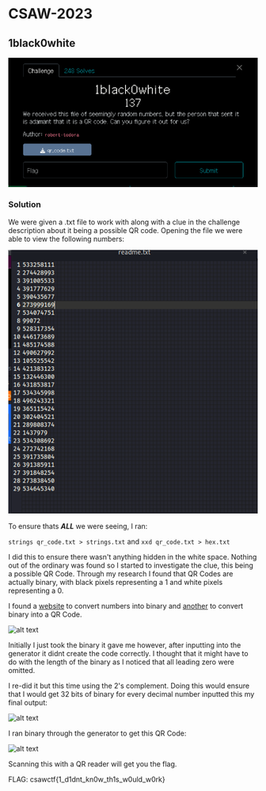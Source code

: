 # CSAW-2023

## 1black0white

![Alt text](challenge.png)

### Solution

We were given a .txt file to work with along with a clue in the challenge description about it being a possible QR code. Opening the file we were able to view the following numbers:

![Alt text](qr_code_text.png)

To ensure thats ***ALL*** we were seeing, I ran:

```strings qr_code.txt > strings.txt``` and ```xxd qr_code.txt > hex.txt```

I did this to ensure there wasn't anything hidden in the white space. Nothing out of the ordinary was found so I started to investigate the clue, this being a possible QR Code. Through my research I found that QR Codes are actually binary, with black pixels representing a 1 and white pixels representing a 0. 

I found a [website](https://www.rapidtables.com/convert/number/decimal-to-binary.html) to convert numbers into binary and [another](https://bahamas10.github.io/binary-to-qrcode/) to convert binary into a QR Code.

![alt text](2s-complement.PNG) 

Initially I just took the binary it gave me however, after inputting into the generator it didnt create the code correctly. I thought that it might have to do with the length of the binary as I noticed that all leading zero were omitted. 

I re-did it but this time using the 2's complement. Doing this would ensure that I would get 32 bits of binary for every decimal number inputted this my final output:

![alt text](binary.png)

I ran binary through the generator to get this QR Code:

![alt text](qrcode.png)

Scanning this with a QR reader will get you the flag.

FLAG: csawctf{1_d1dnt_kn0w_th1s_w0uld_w0rk}

